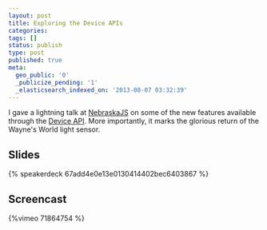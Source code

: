```yaml
---
layout: post
title: Exploring the Device APIs
categories:
tags: []
status: publish
type: post
published: true
meta:
  geo_public: '0'
  _publicize_pending: '1'
  _elasticsearch_indexed_on: '2013-08-07 03:32:39'
---
```

I gave a lightning talk at <a href="http://nebraskajs.com/">NebraskaJS</a> on some of the new features available through the <a href="/diving-into-the-device-api/">Device API</a>. More importantly, it marks the glorious return of the Wayne's World light sensor.

## Slides
{% speakerdeck 67add4e0e13e0130414402bec6403867 %}

## Screencast
{%vimeo 71864754 %}

